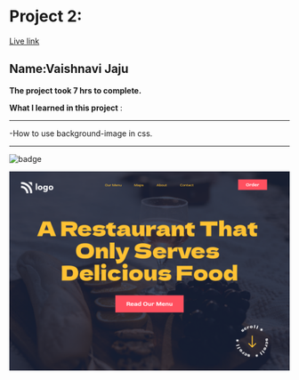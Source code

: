 # Project 2:

[Live link](https://project-2-mu-ecru.vercel.app/)

## Name:Vaishnavi Jaju

**The project took 7 hrs to complete.**

**What I learned in this project** :

***
 -How to use background-image in css.
 
***


![badge](https://img.shields.io/badge/LearnCodeOnline-INeuron)

![image](2.png)